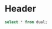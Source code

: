 <!-- TITLE: Home -->
<!-- SUBTITLE: A quick summary of Home -->

# Header


```sql
select * from dual;
```
